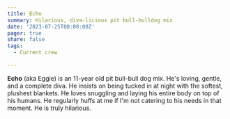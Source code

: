 ```yaml
---
title: Echo 
summary: Hilarious, diva-licious pit bull-bulldog mix
date: '2023-07-25T00:00:00Z'
pager: true
share: false
tags: 
  - Current crew

---
```


**Echo** (aka Eggie) is an 11-year old pit bull-bull dog mix. He's loving, gentle, and a complete diva. He insists on being tucked in at night with the softest, plushest blankets. He loves snuggling and laying his entire body on top of his humans. He regularly huffs at me if I'm not catering to his needs in that moment. He is truly hilarious.
